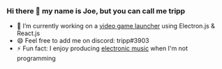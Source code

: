 ### Hi there 👋 my name is Joe, but you can call me tripp

- 🔭 I’m currently working on a [video game launcher](https://github.com/trippjoe/opengoal-launcher) using Electron.js & React.js
- 😄 Feel free to add me on discord: tripp#3903
- ⚡ Fun fact: I enjoy producing [electronic music](https://clyp.it/u/tripp) when I'm not programming
